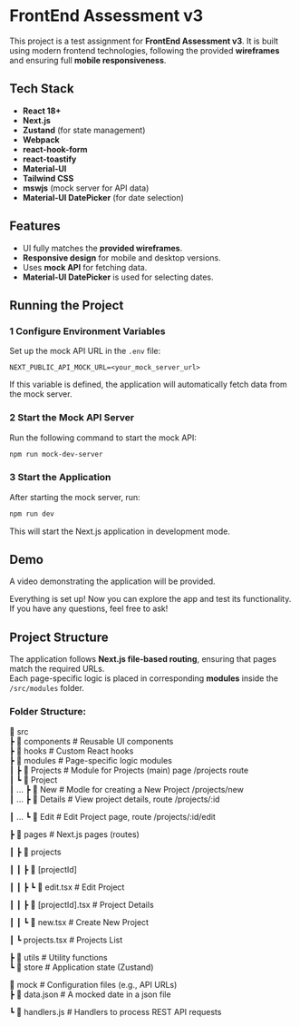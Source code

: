 # FrontEnd Assessment v3

This project is a test assignment for **FrontEnd Assessment v3**. It is built using modern frontend technologies, following the provided **wireframes** and ensuring full **mobile responsiveness**.

## Tech Stack
- **React 18+**
- **Next.js**
- **Zustand** (for state management)
- **Webpack**
- **react-hook-form**
- **react-toastify** 
- **Material-UI**
- **Tailwind CSS**
- **mswjs** (mock server for API data)
- **Material-UI DatePicker** (for date selection)

## Features
- UI fully matches the **provided wireframes**.
- **Responsive design** for mobile and desktop versions.
- Uses **mock API** for fetching data.
- **Material-UI DatePicker** is used for selecting dates.

## Running the Project

### 1️ Configure Environment Variables
Set up the mock API URL in the `.env` file:

```env
NEXT_PUBLIC_API_MOCK_URL=<your_mock_server_url>
```

If this variable is defined, the application will automatically fetch data from the mock server.

### 2️ Start the Mock API Server

Run the following command to start the mock API:

```sh
npm run mock-dev-server
```

### 3️ Start the Application

After starting the mock server, run:

```sh
npm run dev
```
This will start the Next.js application in development mode.

## Demo

A video demonstrating the application will be provided.

Everything is set up! Now you can explore the app and test its functionality.
If you have any questions, feel free to ask! 

## Project Structure

The application follows **Next.js file-based routing**, ensuring that pages match the required URLs.  
Each page-specific logic is placed in corresponding **modules** inside the `/src/modules` folder.

### Folder Structure:

 📂 src  
  ┣ 📂 components            # Reusable UI components  
  ┣ 📂 hooks                 # Custom React hooks  
  ┣ 📂 modules               # Page-specific logic modules  
  ┃ ┣ 📂 Projects            # Module for Projects (main) page /projects route  
  ┃ ┗ 📂 Project      
  ┃ ...  ┣ 📂 New               # Modle for creating a New Project /projects/new  
  ┃ ...  ┣ 📂 Details           # View project details, route /projects/:id

  ┃ ...  ┗ 📂 Edit              # Edit Project page, route /projects/:id/edit
  
  ┣ 📂 pages                 # Next.js pages (routes)
  
  ┃ ┣ 📂 projects
  
  ┃ ┃ ┣ 📂 [projectId]
  
  ┃ ┃ ┣ ┗ 📜 edit.tsx        # Edit Project
  
  ┃ ┃ ┣ 📜 [projectId].tsx   # Project Details
  
  ┃ ┃ ┗ 📜 new.tsx           # Create New Project
  
  ┃ ┗ projects.tsx           # Projects List
  
  ┣ 📂 utils                 # Utility functions  
  ┗ 📂 store                 # Application state (Zustand) 
 
 📂 mock                     # Configuration files (e.g., API URLs)  
  ┣ 📜 data.json             # A mocked date in a json file 
  
  ┗ 📜 handlers.js           # Handlers to process REST API requests
  